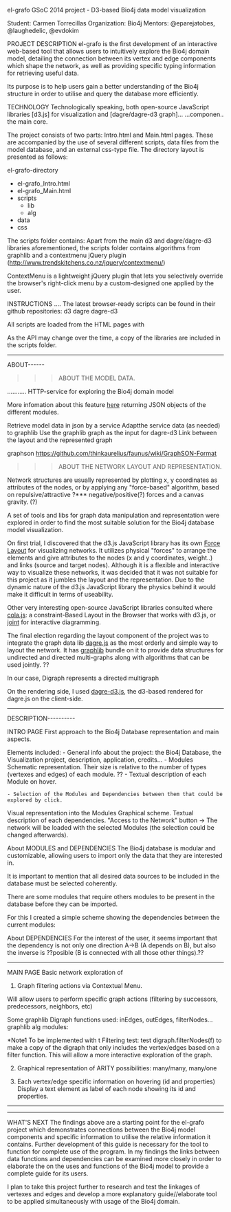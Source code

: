 
el-grafo
GSoC 2014 project - D3-based Bio4j data model visualization

Student: Carmen Torrecillas
Organization: Bio4j
Mentors: @eparejatobes, @laughedelic, @evdokim

PROJECT DESCRIPTION
el-grafo is the first development of an interactive web-based tool that allows users to intuitively explore the Bio4j domain model, detailing the connection between its vertex and edge components which shape the network, as well as providing specific typing information for retrieving useful data. 

Its purpose is to help users gain a better understanding of the Bio4j structure in order to utilise and query the database more efficiently. 




TECHNOLOGY
Technologically speaking, both open-source JavaScript libraries [d3.js] for visualization and [dagre/dagre-d3 graph]... ...componen.. the main core.

The project consists of two parts: Intro.html and Main.html pages. These are accompanied by the use of several different scripts, data files from the model database, and an external css-type file. The directory layout is presented as follows:

el-grafo-directory
- el-grafo_Intro.html
- el-grafo_Main.html
- scripts
    + lib
    + alg
- data
- css

The scripts folder contains: 
Apart from the main d3 and dagre/dagre-d3 libraries aforementioned, the scripts folder contains algorithms from graphlib and a contextmenu jQuery plugin (http://www.trendskitchens.co.nz/jquery/contextmenu/)

ContextMenu is a lightweight jQuery plugin that lets you selectively override the browser's right-click menu by a custom-designed one applied by the user.


INSTRUCTIONS
....
The latest browser-ready scripts can be found in their github repositories:
d3
dagre
dagre-d3

All scripts are loaded from the HTML pages with
<script src="http://d3js.org/d3.v3.min.js"></script>
<script src="http://cpettitt.github.io/project/dagre-d3/latest/dagre-d3.min.js"></script>
As the API may change over the time, a copy of the libraries are included in the scripts folder.

------------------------------------------------------



ABOUT------

>>> ABOUT THE MODEL DATA.

...........
HTTP-service for exploring the Bio4j domain model

More infomation about this feature [here](https://github.com/bio4j/model-service)
 returning JSON objects of the different modules.

Retrieve model data in json by a service
Adaptthe service data (as needed) to graphlib
Use the graphlib graph as the input for dagre-d3
Link between the layout and the represented graph

graphson
https://github.com/thinkaurelius/faunus/wiki/GraphSON-Format



>>> ABOUT THE NETWORK LAYOUT AND REPRESENTATION. 

Network structures are usually represented by plotting x, y coordinates as attributes of the nodes, or by applying any "force-based" algorithm, based on repulsive/attractive ?*** negative/positive(?) forces and a canvas gravity. (?)

A set of tools and libs for graph data manipulation and representation were explored in order to find the most suitable solution for the Bio4j database model visualization.

On first trial, I discovered that the d3.js JavaScript library has its own [Force Layout](https://github.com/mbostock/d3/wiki/Force-Layout) for visualizing networks. It utilizes physical "forces" to arrange the elements and give attributes to the nodes (x and y coordinates, weight..) and links (source and target nodes). Although it is a flexible and interactive way to visualize these networks, it was decided that it was not suitable for this project as it jumbles the layout and the representation. 
Due to the dynamic nature of the d3.js JavaScript library the physics behind it would make it difficult in terms of useability.

Other very interesting open-source JavaScript libraries consulted where [cola.js](http://marvl.infotech.monash.edu/webcola): a constraint-Based Layout in the Browser that works with d3.js, or [joint](https://github.com/DavidDurman/joint) for interactive diagramming.

The final election regarding the layout component of the project was to integrate the graph data lib [dagre.js](https://github.com/cpettitt/dagre) as the most orderly and simple way to layout the network. It has [graphlib](https://github.com/cpettitt/graphlib) bundle on it to provide data structures for undirected and directed multi-graphs along with algorithms that can be used jointly. ?? 

In our case, Digraph represents a directed multigraph

On the rendering side, I used [dagre-d3.js](https://github.com/cpettitt/dagre-d3), the d3-based rendered for dagre.js on the client-side. 









------------------------------------------------------



DESCRIPTION----------


INTRO PAGE
First approach to the Bio4j Database representation and main aspects.

Elements included:
	- General info about the project: the Bio4j Database, the Visualization project, description, application, credits...
	- Modules Schematic representation. Their size is relative to the number of types (vertexes and edges) of each module. ?? 
	- Textual description of each Module on hover.

	- Selection of the Modules and Dependencies between them that could be explored by click.


Visual representation into the Modules Graphical scheme.
Textual description of each dependencies.
"Access to the Network" button -> The network will be loaded with the selected Modules (the selection could be changed afterwards).



About MODULES and DEPENDENCIES
The Bio4j database is modular and customizable, allowing users to import only the data that they are interested in. 

It is important to mention that all desired data sources to be included in the database must be selected coherently. 

There are some modules that require others modules to be present in the database before they can be imported.  

For this I created a simple scheme showing the dependencies between the current modules:

About DEPENDENCIES
For the interest of the user, it seems important that the dependency is not only one direction A->B (A depends on B), but also the inverse is ??posible (B is connected with all those other things).?? 


------------------------------------------------------

MAIN PAGE
Basic network exploration of 



1. Graph filtering actions via Contextual Menu.

 Will allow users to perform specific graph actions (filtering by successors, predecessors, neighbors, etc) 

Some graphlib Digraph functions used: inEdges, outEdges, filterNodes...
graphlib alg modules: 


*Note1
To be implemented with t
Filtering test: test digraph.filterNodes(f) to make a copy of the digraph that only includes the vertex/edges based on a filter function. This will allow a more interactive exploration of the graph.



2. Graphical representation of ARITY possibilities:
many/many, many/one


3. Each vertex/edge specific information on hovering (id and properties)
Display a text element as label of each node showing its id and properties.

--------------




------------------------------------------------------


WHAT'S NEXT
The findings above are a starting point for the el-grafo project which demonstrates connections between the Bio4j model components and specific information to utilise the relative information it contains. Further development of this guide is necessary for the tool to function for complete use of the program. In my findings the links between data functions and dependencies can be examined more closely in order to elaborate the on the uses and functions of the Bio4j model to provide a complete guide for its users.

I plan to take this project further to research and test the linkages of vertexes and edges and develop a more explanatory guide//elaborate tool to be applied simultaneously with usage of the Bio4j domain. 

